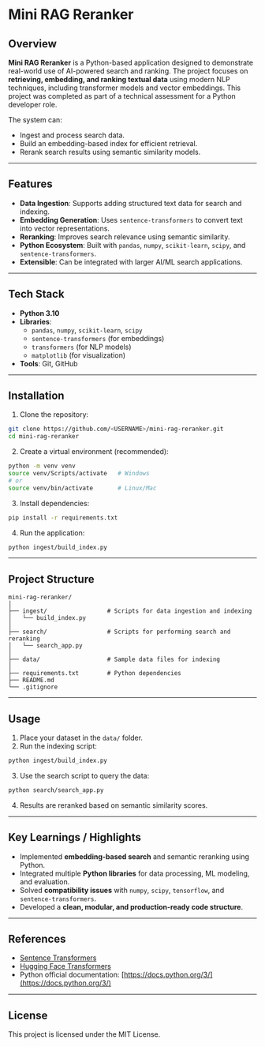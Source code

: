 # Mini RAG Reranker

## Overview
**Mini RAG Reranker** is a Python-based application designed to demonstrate real-world use of AI-powered search and ranking. The project focuses on **retrieving, embedding, and ranking textual data** using modern NLP techniques, including transformer models and vector embeddings. This project was completed as part of a technical assessment for a Python developer role.

The system can:
- Ingest and process search data.
- Build an embedding-based index for efficient retrieval.
- Rerank search results using semantic similarity models.

---

## Features
- **Data Ingestion**: Supports adding structured text data for search and indexing.
- **Embedding Generation**: Uses `sentence-transformers` to convert text into vector representations.
- **Reranking**: Improves search relevance using semantic similarity.
- **Python Ecosystem**: Built with `pandas`, `numpy`, `scikit-learn`, `scipy`, and `sentence-transformers`.
- **Extensible**: Can be integrated with larger AI/ML search applications.

---

## Tech Stack
- **Python 3.10**
- **Libraries**: 
  - `pandas`, `numpy`, `scikit-learn`, `scipy`
  - `sentence-transformers` (for embeddings)
  - `transformers` (for NLP models)
  - `matplotlib` (for visualization)
- **Tools**: Git, GitHub

---

## Installation

1. Clone the repository:
```bash
git clone https://github.com/<USERNAME>/mini-rag-reranker.git
cd mini-rag-reranker
````

2. Create a virtual environment (recommended):

```bash
python -m venv venv
source venv/Scripts/activate   # Windows
# or
source venv/bin/activate       # Linux/Mac
```

3. Install dependencies:

```bash
pip install -r requirements.txt
```

4. Run the application:

```bash
python ingest/build_index.py
```

---

## Project Structure

```
mini-rag-reranker/
│
├── ingest/                 # Scripts for data ingestion and indexing
│   └── build_index.py
│
├── search/                 # Scripts for performing search and reranking
│   └── search_app.py
│
├── data/                   # Sample data files for indexing
│
├── requirements.txt        # Python dependencies
├── README.md
└── .gitignore
```

---

## Usage

1. Place your dataset in the `data/` folder.
2. Run the indexing script:

```bash
python ingest/build_index.py
```

3. Use the search script to query the data:

```bash
python search/search_app.py
```

4. Results are reranked based on semantic similarity scores.

---

## Key Learnings / Highlights

* Implemented **embedding-based search** and semantic reranking using Python.
* Integrated multiple **Python libraries** for data processing, ML modeling, and evaluation.
* Solved **compatibility issues** with `numpy`, `scipy`, `tensorflow`, and `sentence-transformers`.
* Developed a **clean, modular, and production-ready code structure**.

---

## References

* [Sentence Transformers](https://www.sbert.net/)
* [Hugging Face Transformers](https://huggingface.co/docs/transformers/index)
* Python official documentation: [https://docs.python.org/3/](https://docs.python.org/3/)


---

## License

This project is licensed under the MIT License.

```

